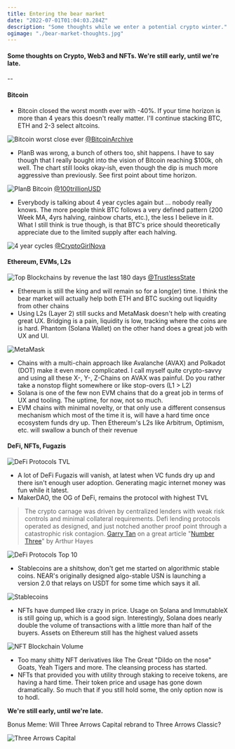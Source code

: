 ```yaml
---
title: Entering the bear market
date: "2022-07-01T01:04:03.284Z"
description: "Some thoughts while we enter a potential crypto winter."
ogimage: "./bear-market-thoughts.jpg"
---
```


#### Some thoughts on Crypto, Web3 and NFTs. We're still early, until we're late.

--

#### Bitcoin
* Bitcoin closed the worst month ever with -40%. If your time horizon is more than 4 years this doesn't really matter. I'll continue stacking BTC, ETH and 2-3 select altcoins.

![Bitcoin worst close ever](./bear-market-thoughts.jpg)
[@BitcoinArchive](https://twitter.com/BTC_Archive/status/1542619211272421377)

* PlanB was wrong, a bunch of others too, shit happens. I have to say though that I really bought into the vision of Bitcoin reaching $100k, oh well. The chart still looks okay-ish, even though the dip is much more aggressive than previously. See first point about time horizon.

![PlanB Bitcoin](./btc-stock-to-flow.png)
[@100trillionUSD](https://twitter.com/100trillionUSD/status/1542660589939736576)

* Everybody is talking about 4 year cycles again but ... nobody really knows. The more people think BTC follows a very defined pattern (200 Week MA, 4yrs halving, rainbow charts, etc.), the less I believe in it. What I still think is true though, is that BTC's price should theoretically appreciate due to the limited supply after each halving.

![4 year cycles](./btc-4-year.jpg)
[@CryptoGirlNova](https://twitter.com/CryptoGirlNova/status/1542813364749045760/photo/1)


#### Ethereum, EVMs, L2s

![Top Blockchains by revenue the last 180 days](./top-blockchains-total-revenue-180days.jpg)
[@TrustlessState](https://twitter.com/TrustlessState/status/1542597067771727874)

* Ethereum is still the king and will remain so for a long(er) time. I think the bear market will actually help both ETH and BTC sucking out liquidity from other chains
* Using L2s (Layer 2) still sucks and MetaMask doesn't help with creating great UX. Bridging is a pain, liquidity is low, tracking where the coins are is hard. Phantom (Solana Wallet) on the other hand does a great job with UX and UI.

![MetaMask](./metamask-adding-network.jpg)


* Chains with a multi-chain approach like Avalanche (AVAX) and Polkadot (DOT) make it even more complicated. I call myself quite crypto-savvy and using all these X-, Y-, Z-Chains on AVAX was painful. Do you rather take a nonstop flight somewhere or like stop-overs (L1 > L2)
* Solana is one of the few non EVM chains that do a great job in terms of UX and tooling. The uptime, for now, not so much.
* EVM chains with minimal novelty, or that only use a different consensus mechanism which most of the time it is, will have a hard time once ecosystem funds dry up. Then Ethereum's L2s like Arbitrum, Optimism, etc. will swallow a bunch of their revenue

#### DeFi, NFTs, Fugazis

![DeFi Protocols TVL](./blockchain-total-tvl.png)

* A lot of DeFi Fugazis will vanish, at latest when VC funds dry up and there isn't enough user adoption. Generating magic internet money was fun while it latest.
* MakerDAO, the OG of DeFi, remains the protocol with highest TVL

> The crypto carnage was driven by centralized lenders with weak risk controls and minimal collateral requirements. Defi lending protocols operated as designed, and just notched another proof point through a catastrophic risk contagion.
> [Garry Tan](https://twitter.com/garrytan/status/1542833551988498432) on a great article "[Number Three](https://entrepreneurshandbook.co/number-three-511f334d8fae)" by Arthur Hayes

![DeFi Protocols Top 10](./defi-protocol-top-10.png)

* Stablecoins are a shitshow, don't get me started on algorithmic stable coins. NEAR's originally designed algo-stable USN is launching a version 2.0 that relays on USDT for some time which says it all.

![Stablecoins](./stable-coins.jpg)

* NFTs have dumped like crazy in price. Usage on Solana and ImmutableX is still going up, which is a good sign. Interestingly, Solana does nearly double the volume of transactions with a little more than half of the buyers. Assets on Ethereum still has the highest valued assets

![NFT Blockchain Volume](./nft-blockchain-volume-30days.jpg)

* Too many shitty NFT derivatives like The Great "Dildo on the nose" Goats, Yeah Tigers and more. The cleansing process has started.
* NFTs that provided you with utility through staking to receive tokens, are having a hard time. Their token price and usage has gone down dramatically. So much that if you still hold some, the only option now is to hodl.

**We're still early, until we're late.**

Bonus Meme: Will Three Arrows Capital rebrand to Three Arrows Classic?

![Three Arrows Capital](./three-arrows-capital.png)
